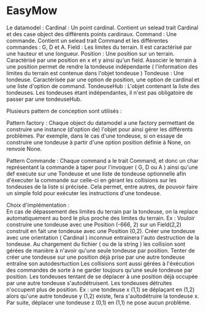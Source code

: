 # EasyMow

Le datamodel : Cardinal : Un point cardinal. Contient un selead trait Cardinal et des case object des différents points 
                          cardinaux.
               Command : Une commande. Contient un selead trait Command et les différentes commandes : G, D et A.
               Field : Les limites du terrain. Il est caractérisé par une hauteur et une longueur.
               Position : Une position sur un terrain. Caractérisé par une position en x et y ainsi qu'un field.
                          Associer le terrain à une position permet de rendre la tondeuse indépendante ( l'information des
                          limites du terrain est contenue dans l'objet tondeuse )
               Tondeuse : Une tondeuse. Caractérisée par une option de position, une option de cardinal et une liste d'option 
                          de command. 
               TondeuseHub : L'objet contenant la liste des tondeuses. Les tondeuses étant indépendantes, il n'est pas 
                             obligatoire de passer par une tondeuseHub.
                  
Plusieurs pattern de conception sont utilisés :

Pattern factory : Chaque object du datamodel a une factory permettant de construire une instance 
                  (d'option de) l'objet pour ainsi gérer les différents problèmes. Par exemple, dans le cas d'une tondeuse, 
                  si on essaye de construire une tondeuse à partir d'une option position définie à None, on renvoie None.
                  
Pattern Commande : Chaque command a le trait Command, et donc un char représentant la commande à taper pour l'invoquer
                   ( G, D ou A ) ainsi qu'une def execute sur une Tondeuse et une liste de tondeuse optionnelle 
                   afin d'éxecuter la commande sur celle-ci en gérant les collisions sur les tondeuses de la liste si précisée.
                   Cela permet, entre autres, de pouvoir faire un simple fold pour exécuter les instructions d'une tondeuse.
                   
                   
Choix d'implémentation :                   
        En cas de dépassement des limites du terrain par la tondeuse, on la replace automatiquement au bord le plus proche des 
        limites du terrain. Ex : Vouloir construire une tondeuse avec une Position (-666, 2) sur un Field(2,2) construit
        en fait une tondeuse avec une Position (0,2).
        Créer une tondeuse avec une orientation ( Cardinal ) inconnue entrainera l'auto destruction de la tondeuse.
        Au chargement du fichier ( ou de la string ) les collision sont gérées de manière à n'avoir qu'une seule tondeuse
        par position. Tenter de créer une tondeuse sur une position déjà prise par une autre tondeuse entraîne son
        autodesrtuction
        Les collisions sont aussi gérées à l'éxécution des commandes de sorte à ne garder toujours qu'une seule tondeuse par 
        position. Les tondeuses tentant de se déplacer à une position déjà occupée par une autre tondeuse s'autodétruisent.
        Les tondeuses détruites n'occupent plus de position. Ex : une tondeuse x (1,1) se déplaçant en (1,2) alors qu'une autre
        tondeuse y (1,2) existe, fera s'auitodétruire la tondeuse x. Par suite, déplacer une tondeuse z (0,1) en (1,1) ne pose
        aucun problème.
        
                   

